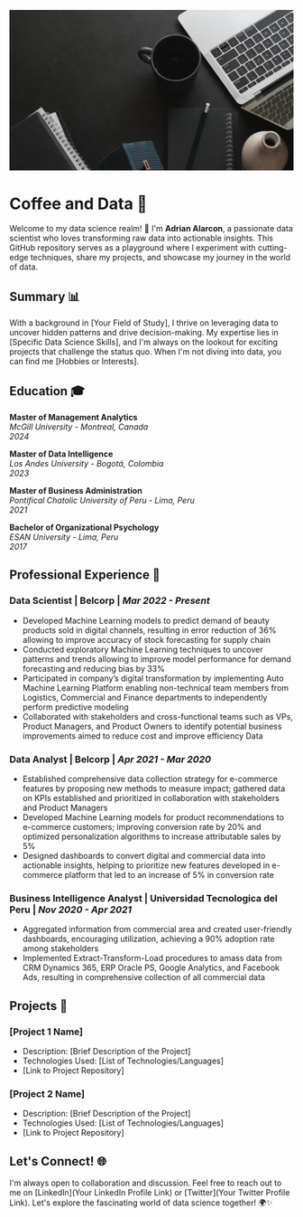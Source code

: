 ![](coffee_data.png)
# Coffee and Data 🚀

Welcome to my data science realm! 👋 I'm **Adrian Alarcon**, a passionate data scientist who loves transforming raw data into actionable insights. This GitHub repository serves as a playground where I experiment with cutting-edge techniques, share my projects, and showcase my journey in the world of data.



## Summary 📊

With a background in [Your Field of Study], I thrive on leveraging data to uncover hidden patterns and drive decision-making. My expertise lies in [Specific Data Science Skills], and I'm always on the lookout for exciting projects that challenge the status quo. When I'm not diving into data, you can find me [Hobbies or Interests].

## Education 🎓

**Master of Management Analytics**  
*McGill University - Montreal, Canada*  
*2024*

**Master of Data Intelligence**  
*Los Andes University - Bogotá, Colombia*  
*2023*

**Master of Business Administration**  
*Pontifical Chatolic University of Peru - Lima, Peru*  
*2021*

**Bachelor of Organizational Psychology**  
*ESAN University - Lima, Peru*  
*2017*

## Professional Experience 💼

### Data Scientist | Belcorp | *Mar 2022 - Present*

- Developed Machine Learning models to predict demand of beauty products sold in digital channels, resulting in error reduction of 36% allowing to improve accuracy of stock forecasting for supply chain
- Conducted exploratory Machine Learning techniques to uncover patterns and trends allowing to improve model performance for demand forecasting and reducing bias by 33%
- Participated in company’s digital transformation by implementing Auto Machine Learning Platform enabling non-technical team members from Logistics, Commercial and Finance departments to independently perform predictive modeling
- Collaborated with stakeholders and cross-functional teams such as VPs, Product Managers, and Product Owners to identify potential business improvements aimed to reduce cost and improve efficiency
Data

### Data Analyst | Belcorp | *Apr 2021 - Mar 2020*

- Established comprehensive data collection strategy for e-commerce features by proposing new methods to measure impact; gathered data on KPIs established and prioritized in collaboration with stakeholders and Product Managers
- Developed Machine Learning models for product recommendations to e-commerce customers; improving conversion rate by 20% and optimized personalization algorithms to increase attributable sales by 5%
- Designed dashboards to convert digital and commercial data into actionable insights, helping to prioritize new features developed in e-commerce platform that led to an increase of 5% in conversion rate

### Business Intelligence Analyst | Universidad Tecnologica del Peru | *Nov 2020 - Apr 2021*

- Aggregated information from commercial area and created user-friendly dashboards, encouraging utilization, achieving a 90% adoption rate among stakeholders
- Implemented Extract-Transform-Load procedures to amass data from CRM Dynamics 365, ERP Oracle PS, Google Analytics, and Facebook Ads, resulting in comprehensive collection of all commercial data

## Projects 🚀

### [Project 1 Name]

- Description: [Brief Description of the Project]
- Technologies Used: [List of Technologies/Languages]
- [Link to Project Repository]

### [Project 2 Name]

- Description: [Brief Description of the Project]
- Technologies Used: [List of Technologies/Languages]
- [Link to Project Repository]

## Let's Connect! 🌐

I'm always open to collaboration and discussion. Feel free to reach out to me on [LinkedIn](Your LinkedIn Profile Link) or [Twitter](Your Twitter Profile Link). Let's explore the fascinating world of data science together! 🌍✨
